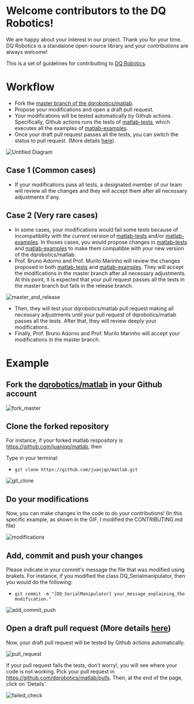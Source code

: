# Welcome contributors to the DQ Robotics!

We are happy about your interest in our project. Thank you for your time. DQ Robotics is a standalone open-source library and your contributions are always welcome!

This is a set of guidelines for contribuiting to [DQ Robotics](https://dqrobotics.github.io/).

# Workflow

- Fork the [master branch of the dqrobotics/matlab](https://github.com/dqrobotics/matlab).
- Propose your modifications and open a draft pull request.
- Your modifications will be tested automatically by Github actions. Specifically, Github actions runs the tests of [matlab-tests](https://github.com/dqrobotics/matlab-tests), which executes all the examples of [matlab-examples](https://github.com/dqrobotics/matlab-examples). 
- Once your draft pull request passes all the tests, you can switch the status to pull request. (More details [here](https://github.blog/2019-02-14-introducing-draft-pull-requests/)).

![Untitled Diagram](https://user-images.githubusercontent.com/23158313/150255548-b4475747-444e-4530-9b20-def1655bb4f9.png)

## Case 1 (Common cases)

- If your modifications pass all tests, a designated member of our team will review all the changes and they will accept them after all necessary adjustments if any. 

## Case 2 (Very rare cases)

- In some cases, your modifications would fail some tests because of incompatibility with the current version of [matlab-tests](https://github.com/dqrobotics/matlab-tests) and/or [matlab-examples](https://github.com/dqrobotics/matlab-examples). In thoses cases, you would propose changes in [matlab-tests](https://github.com/dqrobotics/matlab-tests) and [matlab-examples](https://github.com/dqrobotics/matlab-examples) to make them compatible with your new version of the dqrobotics/matlab. 
- Prof. Bruno Adorno and Prof. Murilo Marinho will review the changes proposed in both [matlab-tests](https://github.com/dqrobotics/matlab-tests) and [matlab-examples](https://github.com/dqrobotics/matlab-examples). They will accept the modifications in the master branch after all necessary adjustments. At this point, it is expected that your pull request passes all the tests in the master branch but fails in the release branch.

![master_and_release](https://user-images.githubusercontent.com/23158313/150379489-cabc85bb-dbe4-41be-a405-7b254a36092a.png)

- Then, they will test your dqrobotics/matlab pull request making all necessary adjustments until your pull request of dqrobotics/matlab passes all the tests. After that, they will review deeply your modifications. 
- Finally, Prof. Bruno Adorno and Prof. Murilo Marinho will accept your modifications in the master branch.

# Example

## Fork the [dqrobotics/matlab](https://github.com/dqrobotics/matlab) in your Github account

![fork_master](https://user-images.githubusercontent.com/23158313/149602838-133f6c09-2e16-418e-8ab6-47fb36a91056.gif)

## Clone the forked repository

For instance, if your forked matlab respository is https://github.com/juanjqo/matlab, then

Type in your terminal:

- `git clone https://github.com/juanjqo/matlab.git`

![git_clone](https://user-images.githubusercontent.com/23158313/149603381-78732b55-2794-4be9-9a12-b7062d0649b5.gif)

## Do your modifications

Now, you can make changes in the code to do your contributions!
(In this specific example, as shown in the GIF, I modified the CONTRIBUTING.md file)

![modifications](https://user-images.githubusercontent.com/23158313/149604028-915d9325-e52a-4378-ba58-17b7fe1a7a81.gif)

## Add, commit and push your changes

Please indicate in your commit's message the file that was modified using brakets. For instance, if you modified the class DQ_Serialmanipulator, then you would do the following:

- `git commit -m "[DQ_SerialManipulator] your_message_explaining_the modification."`

![add_commit_push](https://user-images.githubusercontent.com/23158313/149603960-d69a8202-a3b1-4af5-a2d8-e1197cc26a81.gif)

## Open a draft pull request (More details [here](https://github.blog/2019-02-14-introducing-draft-pull-requests/))

Now, your draft pull request will be tested by Github actions automatically. 

![pull_request](https://user-images.githubusercontent.com/23158313/149604338-52f3ba35-ef25-440a-8bc8-75194c32130e.gif)

If your pull request fails the tests, don't worry!, you will see where your code is not working. Pick your pull request in https://github.com/dqrobotics/matlab/pulls. Then, at the end of the page, click on 'Details'.

![failed_check](https://user-images.githubusercontent.com/23158313/149604965-677f783f-64af-4120-966a-0461c85f9418.gif)
